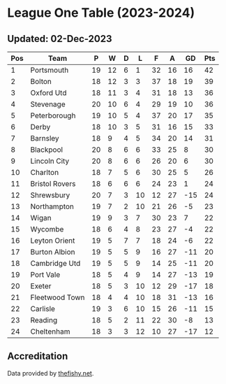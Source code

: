 # League One Table (2023-2024)
## Updated: 02-Dec-2023

| Pos | Team | P | W | D | L | F | A | GD | Pts |
| --- | --- | --- | --- | --- | --- | --- | --- | --- | --- |
| 1 | Portsmouth | 19 | 12 | 6 | 1 | 32 | 16 | 16 | 42 |
| 2 | Bolton | 18 | 12 | 3 | 3 | 37 | 18 | 19 | 39 |
| 3 | Oxford Utd | 18 | 11 | 3 | 4 | 31 | 18 | 13 | 36 |
| 4 | Stevenage | 20 | 10 | 6 | 4 | 29 | 19 | 10 | 36 |
| 5 | Peterborough | 19 | 10 | 5 | 4 | 37 | 20 | 17 | 35 |
| 6 | Derby | 18 | 10 | 3 | 5 | 31 | 16 | 15 | 33 |
| 7 | Barnsley | 18 | 9 | 4 | 5 | 34 | 20 | 14 | 31 |
| 8 | Blackpool | 20 | 8 | 6 | 6 | 33 | 25 | 8 | 30 |
| 9 | Lincoln City | 20 | 8 | 6 | 6 | 26 | 20 | 6 | 30 |
| 10 | Charlton | 18 | 7 | 5 | 6 | 30 | 25 | 5 | 26 |
| 11 | Bristol Rovers | 18 | 6 | 6 | 6 | 24 | 23 | 1 | 24 |
| 12 | Shrewsbury | 20 | 7 | 3 | 10 | 12 | 27 | -15 | 24 |
| 13 | Northampton | 19 | 7 | 2 | 10 | 21 | 26 | -5 | 23 |
| 14 | Wigan | 19 | 9 | 3 | 7 | 30 | 23 | 7 | 22 |
| 15 | Wycombe | 18 | 6 | 4 | 8 | 23 | 27 | -4 | 22 |
| 16 | Leyton Orient | 19 | 5 | 7 | 7 | 18 | 24 | -6 | 22 |
| 17 | Burton Albion | 19 | 5 | 5 | 9 | 16 | 27 | -11 | 20 |
| 18 | Cambridge Utd | 19 | 5 | 5 | 9 | 14 | 25 | -11 | 20 |
| 19 | Port Vale | 18 | 5 | 4 | 9 | 14 | 27 | -13 | 19 |
| 20 | Exeter | 18 | 5 | 3 | 10 | 12 | 29 | -17 | 18 |
| 21 | Fleetwood Town | 18 | 4 | 4 | 10 | 18 | 31 | -13 | 16 |
| 22 | Carlisle | 19 | 3 | 6 | 10 | 15 | 26 | -11 | 15 |
| 23 | Reading | 18 | 5 | 2 | 11 | 22 | 30 | -8 | 13 |
| 24 | Cheltenham | 18 | 3 | 3 | 12 | 10 | 27 | -17 | 12 |

## Accreditation 

Data provided by [thefishy.net](https://www.thefishy.net/).